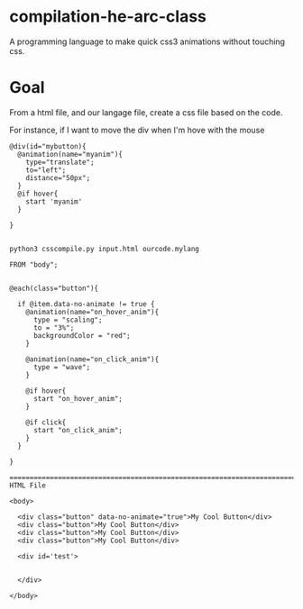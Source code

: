 # compilation-he-arc-class
A programming language to make quick css3 animations without touching css.


# Goal
From a html file, and our langage file, create a css file based on the code.

For instance, if I want to move the div when I'm hove with the mouse


```
@div(id="mybutton){
  @animation(name="myanim"){
    type="translate";
    to="left";
    distance="50px";  
  }
  @if hover{
    start 'myanim'
  }

}


python3 csscompile.py input.html ourcode.mylang
```




```
FROM "body";


@each(class="button"){

  if @item.data-no-animate != true {
    @animation(name="on_hover_anim"){
      type = "scaling";
      to = "3%";
      backgroundColor = "red";
    }

    @animation(name="on_click_anim"){
      type = "wave";
    }
    
    @if hover{
      start "on_hover_anim";
    }

    @if click{
      start "on_click_anim";
    }
  }

}

===============================================================================
HTML File

<body>

  <div class="button" data-no-animate="true">My Cool Button</div>
  <div class="button">My Cool Button</div>
  <div class="button">My Cool Button</div>
  <div class="button">My Cool Button</div>

  <div id='test'>


  </div>

</body>



```
